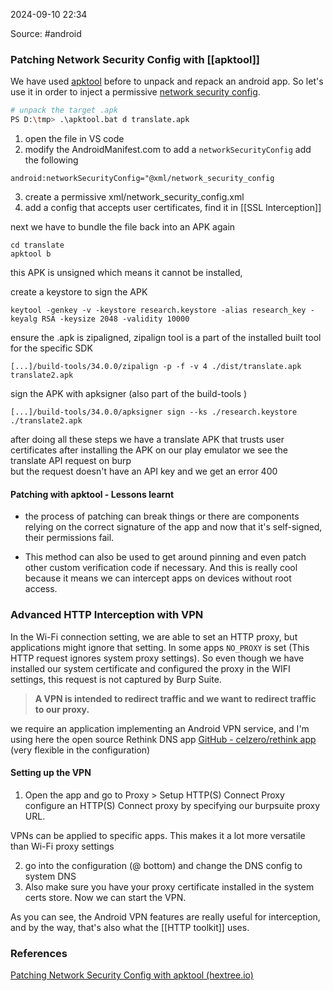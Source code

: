 
2024-09-10 22:34

Source: #android 
### Patching Network Security Config with [[apktool]]

We have used [apktool](https://apktool.org/) before to unpack and repack an android app. So let's use it in order to inject a permissive [network security config](https://developer.android.com/privacy-and-security/security-config).

```bash
# unpack the target .apk
PS D:\tmp> .\apktool.bat d translate.apk
```

1. open the file in VS code
2. modify the AndroidManifest.com to add a `networkSecurityConfig` add the following
```
android:networkSecurityConfig="@xml/network_security_config
```

3. create a permissive xml/network_security_config.xml
4. add a config that accepts user certificates, find it in [[SSL Interception]]

next we have to bundle the file back into an APK again 
```shell
cd translate
apktool b
```
this APK is unsigned which means it cannot be installed, 

create a keystore to sign the APK
```
keytool -genkey -v -keystore research.keystore -alias research_key -keyalg RSA -keysize 2048 -validity 10000
```

ensure the .apk is zipaligned, zipalign tool is a part of the installed built tool for the specific SDK 
```
[...]/build-tools/34.0.0/zipalign -p -f -v 4 ./dist/translate.apk translate2.apk
```


sign the APK with apksigner (also part of the build-tools )
```
[...]/build-tools/34.0.0/apksigner sign --ks ./research.keystore ./translate2.apk
```

after doing all these steps we have a translate APK that trusts user certificates 
after installing the APK on our play emulator we see the translate API request on burp  
but the request doesn't have an API key and we get an error 400
#### Patching with apktool - Lessons learnt

- the process of patching can break things or there are components relying on the correct signature of the app and now that it's self-signed, their permissions fail.

- This method can also be used to get around pinning and even patch other custom verification code if necessary. And this is really cool because it means we can intercept apps on devices without root access.
### Advanced HTTP Interception with VPN

In the Wi-Fi connection setting, we are able to set an HTTP proxy, but applications might ignore that setting. In some apps `NO_PROXY` is set (This HTTP request ignores system proxy settings). 
So even though we have installed our system certificate and configured the proxy in the WIFI settings, this request is not captured by Burp Suite. 

> **A VPN is intended to redirect traffic and we want to redirect traffic to our proxy.**

we require an application implementing an Android VPN service, and I'm using here the open source Rethink DNS app [GitHub - celzero/rethink app](https://github.com/celzero/rethink-app) (very flexible in the configuration)
#### Setting up the VPN

1. Open the app and go to Proxy > Setup HTTP(S) Connect Proxy 
	configure an HTTP(S) Connect proxy by specifying our burpsuite proxy URL.

VPNs can be applied to specific apps. This makes it a lot more versatile than Wi-Fi proxy settings 

2. go into the configuration (@ bottom) and change the DNS config to system DNS
3. Also make sure you have your proxy certificate installed in the system certs store.
Now we can start the VPN.

As you can see, the Android VPN features are really useful for interception, and by the way, that's also what the [[HTTP toolkit]] uses. 

### References
[Patching Network Security Config with apktool (hextree.io)](https://app.hextree.io/courses/network-interception/advanced-interception-tricks/patching-network-security-config-with-ap)